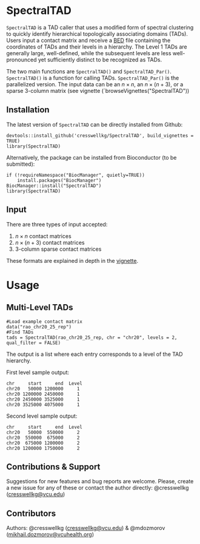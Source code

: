 # SpectralTAD

`SpectralTAD` is a TAD caller that uses a modified form of spectral clustering 
to quickly identify hierarchical topologically associating domains (TADs). 
Users input a contact matrix and receive a [BED](https://genome.ucsc.edu/FAQ/FAQformat.html#format1) file 
containing the coordinates of TADs and their levels in a hierarchy.
The Level 1 TADs are generally large, well-defined, while the subsequent levels
are less well-pronounced yet sufficiently distinct to be recognized as TADs.

The two main functions are `SpectralTAD()` and `SpectralTAD_Par()`. 
`SpectralTAD()` is a function for calling TADs. `SpectralTAD_Par()` 
is the parallelized version. The input data can be an $n \times n$, 
an $n \times (n+3)$, or a sparse 3-column matrix (see vignette (`browseVignettes("SpectralTAD"))

## Installation

The latest version of `SpectralTAD` can be directly installed from Github:

```
devtools::install_github('cresswellkg/SpectralTAD', build_vignettes = TRUE)
library(SpectralTAD)
```

Alternatively, the package can be installed from Bioconductor (to be submitted):

```
if (!requireNamespace("BiocManager", quietly=TRUE))
    install.packages("BiocManager")
BiocManager::install("SpectralTAD")
library(SpectralTAD)
```

## Input

There are three types of input accepted:

1. $n \times n$ contact matrices
2. $n \times (n+3)$ contact matrices
3. 3-column sparse contact matrices

These formats are explained in depth in the [vignette](vignettes/SpectralTAD.Rmd).

# Usage

## Multi-Level TADs

```
#Load example contact matrix
data("rao_chr20_25_rep")
#Find TADs
tads = SpectralTAD(rao_chr20_25_rep, chr = "chr20", levels = 2, qual_filter = FALSE)
```

The output is a list where each entry corresponds to a level of the TAD hierarchy.

First level sample output:

```
chr     start     end  Level
chr20   50000 1200000     1
chr20 1200000 2450000     1
chr20 2450000 3525000     1
chr20 3525000 4075000     1
```

Second level sample output:

```
chr     start     end  Level
chr20   50000  550000     2
chr20  550000  675000     2
chr20  675000 1200000     2
chr20 1200000 1750000     2
```

## Contributions & Support

Suggestions for new features and bug reports are welcome. Please, create a new 
issue for any of these or contact the author directly: 
@cresswellkg (cresswellkg@vcu.edu)

## Contributors

Authors: @cresswellkg (cresswellkg@vcu.edu) & @mdozmorov (mikhail.dozmorov@vcuhealth.org)
